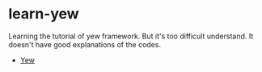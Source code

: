 # learn-yew
Learning the tutorial of yew framework.
But it's too difficult understand. It doesn't have good explanations of the codes.

- [Yew](https://yew.rs)
